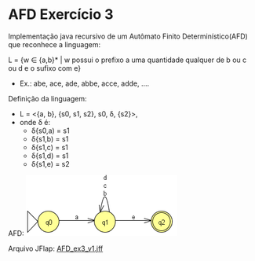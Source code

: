 # AFD Exercício 3

Implementação java recursivo de um Autômato Finito Determinístico(AFD) que reconhece a linguagem:

L = {w &isin; {a,b}* | w possui o prefixo a uma quantidade qualquer de b ou c ou d e o sufixo com e}
- Ex.: abe, ace, ade, abbe, acce, adde, .... 

Definição da linguagem:
- L = <{a, b}, {s0, s1, s2}, s0, δ, {s2}>, 
- onde δ é:
    - δ{s0,a) = s1 
	- δ{s1,b) = s1
	- δ{s1,c) = s1
	- δ{s1,d) = s1
	- δ{s1,e) = s2

AFD:
![AFD imagem](afdex3.png)

Arquivo JFlap:
[AFD_ex3_v1.jff](AFD_ex3_v1.jff)